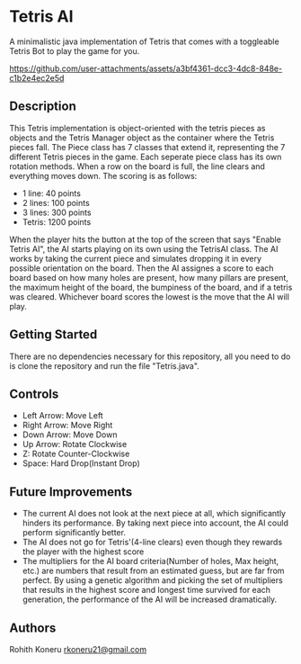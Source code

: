 # Tetris AI
A minimalistic java implementation of Tetris that comes with a toggleable Tetris Bot to play the game for you.

https://github.com/user-attachments/assets/a3bf4361-dcc3-4dc8-848e-c1b2e4ec2e5d

## Description
This Tetris implementation is object-oriented with the tetris pieces as objects and the Tetris Manager object as the container where the Tetris pieces fall. The Piece class has 7 classes that extend it, representing the 7 different Tetris pieces in the game. Each seperate piece class has its own rotation methods. When a row on the board is full, the line clears and everything moves down. The scoring is as follows:

- 1 line: 40 points
- 2 lines: 100 points
- 3 lines: 300 points
- Tetris: 1200 points

When the player hits the button at the top of the screen that says "Enable Tetris AI", the AI starts playing on its own using the TetrisAI class. The AI works by taking the current piece and simulates dropping it in every possible orientation on the board. Then the AI assignes a score to each board based on how many holes are present, how many pillars are present, the maximum height of the board, the bumpiness of the board, and if a tetris was cleared. Whichever board scores the lowest is the move that the AI will play. 

## Getting Started
There are no dependencies necessary for this repository, all you need to do is clone the repository and run the file "Tetris.java".

## Controls
- Left Arrow: Move Left
- Right Arrow: Move Right
- Down Arrow: Move Down
- Up Arrow: Rotate Clockwise
- Z: Rotate Counter-Clockwise
- Space: Hard Drop(Instant Drop)

## Future Improvements
- The current AI does not look at the next piece at all, which significantly hinders its performance. By taking next piece into account, the AI could perform significantly better.
- The AI does not go for Tetris'(4-line clears) even though they rewards the player with the highest score
- The multipliers for the AI board criteria(Number of holes, Max height, etc.) are numbers that result from an estimated guess, but are far from perfect. By using a genetic algorithm and picking the set of multipliers that results in the highest score and longest time survived for each generation, the performance of the AI will be increased dramatically.

## Authors
Rohith Koneru
rkoneru21@gmail.com

